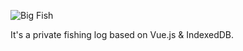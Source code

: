 ![Big Fish](http://dabeng.github.io/bigfish/img/logo.svg)

It's a private fishing log based on Vue.js &amp; IndexedDB.
